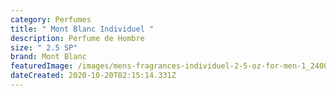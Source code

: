 ```yaml
---
category: Perfumes
title: " Mont Blanc Individuel "
description: Perfume de Hombre
size: " 2.5 SP"
brand: Mont Blanc
featuredImage: /images/mens-fragrances-individuel-2-5-oz-for-men-1_2400x.jpg
dateCreated: 2020-10-20T02:15:14.331Z
---
```

